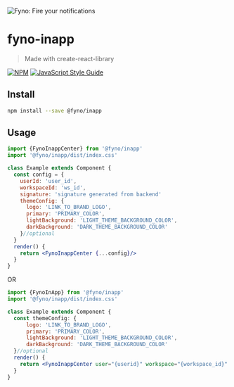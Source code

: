 ![Fyno: Fire your notifications](https://fynodev.s3.ap-south-1.amazonaws.com/others/Fyno_Banner.jpeg)

# fyno-inapp

> Made with create-react-library

[![NPM](https://img.shields.io/npm/v/fyno-inapp.svg)](https://www.npmjs.com/package/fyno-inapp) [![JavaScript Style Guide](https://img.shields.io/badge/code_style-standard-brightgreen.svg)](https://standardjs.com)

## Install

```bash
npm install --save @fyno/inapp
```

## Usage

```jsx
import {FynoInappCenter} from '@fyno/inapp'
import '@fyno/inapp/dist/index.css'

class Example extends Component {
  const config = {
    userId: 'user_id',
    workspaceId: 'ws_id',
    signature: 'signature generated from backend'
    themeConfig: {
      logo: 'LINK_TO_BRAND_LOGO',
      primary: 'PRIMARY_COLOR',
      lightBackground: 'LIGHT_THEME_BACKGROUND_COLOR',
      darkBackground: 'DARK_THEME_BACKGROUND_COLOR'
    }//optional
  }
  render() {
    return <FynoInappCenter {...config}/>
  }
}
```
OR

```jsx
import {FynoInApp} from '@fyno/inapp'
import '@fyno/inapp/dist/index.css'

class Example extends Component {
  const themeConfig: {
      logo: 'LINK_TO_BRAND_LOGO',
      primary: 'PRIMARY_COLOR',
      lightBackground: 'LIGHT_THEME_BACKGROUND_COLOR',
      darkBackground: 'DARK_THEME_BACKGROUND_COLOR'
  }//optional
  render() {  
    return <FynoInappCenter user="{userid}" workspace="{workspace_id}" signature="{signature generated from backend}" themeConfig={themeConfig}/>
  }
}
```
